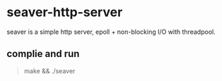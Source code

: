 # seaver-http-server
seaver is a simple http server, epoll + non-blocking I/O with threadpool. 

## complie and run
> make && ./seaver
